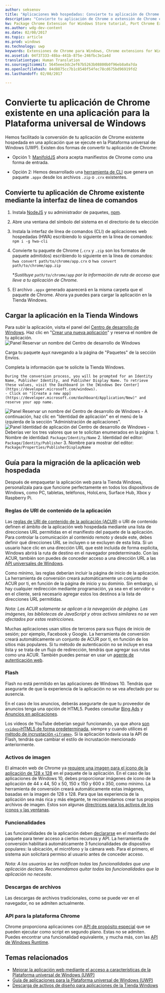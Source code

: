 ```yaml
---
author: seksenov
title: "Aplicaciones Web hospedadas: Convierte tu aplicación de Chrome en una aplicación para la Plataforma universal de Windows"
description: "Convierte tu aplicación de Chrome o extensión de Chrome en una aplicación para la Plataforma universal de Windows (UWP) para la Tienda Windows."
kw: Package Chrome Extension for Windows Store tutorial, Port Chrome Extension to Windows 10, How to convert Chrome App to Windows, How to add Chrome Extension to Windows Store, hwa-cli, Hosted Web Apps Command Line Interface CLI Tool, Install Chrome Extension on Windows 10 Device, convert .crx to .AppX
ms.author: wdg-dev-content
ms.date: 02/08/2017
ms.topic: article
ms.prod: windows
ms.technology: uwp
keywords: Extensiones de Chrome para Windows, Chrome extensions for Windows, aplicaciones de Chrome para Windows, Chrome apps for Windows, hwa-cli, convertir .crx a. AppX, convert .crx to .AppX
ms.assetid: 04f37333-48ba-441b-875e-246fbc3e1a4d
translationtype: Human Translation
ms.sourcegitcommit: 5645eee3dc2ef67b5263b08800b0f96eb8a0a7da
ms.openlocfilehash: 84d8875cc7b1c8540f54fec78cd675bd96919fd2
ms.lasthandoff: 02/08/2017

---
```


# <a name="convert-your-existing-chrome-app-to-a-universal-windows-platform-app"></a>Convierte tu aplicación de Chrome existente en una aplicación para la Plataforma universal de Windows

Hemos facilitado la conversión de tu aplicación de Chrome existente hospedada en una aplicación que se ejecute en la Plataforma universal de Windows (UWP). Existen dos formas de convertir tu aplicación de Chrome:

- Opción 1: [ManifoldJS](http://manifoldjs.com/) ahora acepta manifiestos de Chrome como una forma de entrada. 

- Opción 2: Hemos desarrollado una [herramienta de CLI](https://github.com/MicrosoftEdge/hwa-cli) que genera un paquete `.appx` desde los archivos `.zip` o `.crx` existentes.

## <a name="convert-your-existing-chrome-app-using-the-command-line-interface"></a>Convierte tu aplicación de Chrome existente mediante la interfaz de línea de comandos

1. Instala [NodeJS](https://nodejs.org/en/) y su administrador de paquetes, [npm](https://www.npmjs.com/). 


2. Abre una ventana del símbolo del sistema en el directorio de tu elección


3. Instala la interfaz de línea de comandos (CLI) de aplicaciones web hospedadas (HWA) escribiendo lo siguiente en la línea de comandos: `npm i -g hwa-cli`

4. Convierte tu paquete de Chrome (`.crx` y `.zip` son los formatos de paquete admitidos) escribiendo lo siguiente en la línea de comandos: `hwa convert path/to/chrome/app.crx` o `hwa convert path/to/chrome/app.zip`

    **Sustituye `path/to/chrome/app` por la información de ruta de acceso que lleve a tu aplicación de Chrome.*
    
5. El archivo `.appx` generado aparecerá en la misma carpeta que el paquete de Chrome. Ahora ya puedes para cargar la aplicación en la Tienda Windows. 

## <a name="uploading-your-app-to-the-windows-store"></a>Cargar la aplicación en la Tienda Windows

Para subir la aplicación, visita el panel del [Centro de desarrollo de Windows](https://developer.microsoft.com/windows). Haz clic en "[Crear una nueva aplicación](https://developer.microsoft.com/dashboard/Application/New)" y reserva el nombre de tu aplicación.
![Panel Reservar un nombre del Centro de desarrollo de Windows](images/hwa-to-uwp/reserve_a_name.png)


Carga tu paquete `AppX` navegando a la página de "Paquetes" de la sección Envíos.

Completa la información que te solicite la Tienda Windows.

    During the conversion process, you will be prompted for an Identity Name, Publisher Identity, and Publisher Display Name. To retrieve these values, visit the Dashboard in the [Windows Dev Center](https://developer.microsoft.com/windows).
    - Click on "[Create a new app](https://developer.microsoft.com/dashboard/Application/New)" and reserve your app name.
![Panel Reservar un nombre del Centro de desarrollo de Windows](images/hwa-to-uwp/reserve_a_name.png)
    - A continuación, haz clic en "Identidad de aplicación" en el menú de la izquierda de la sección "Administración de aplicaciones".
    ![Panel Identidad de aplicación del Centro de desarrollo de Windows](images/hwa-to-uwp/app_identity.png)
    - Deberías ver los tres valores que se te solicitan enumerados en la página: 
        1. Nombre de identidad: `Package/Identity/Name`
        2. Identidad del editor: `Package/Identity/Publisher`
        3. Nombre para mostrar del editor: `Package/Properties/PublisherDisplayName`


## <a name="guide-for-migrating-your-hosted-web-app"></a>Guía para la migración de la aplicación web hospedada

Después de empaquetar la aplicación web para la Tienda Windows, personalízala para que funcione perfectamente en todos los dispositivos de Windows, como PC, tabletas, teléfonos, HoloLens, Surface Hub, Xbox y Raspberry Pi.

### <a name="application-content-uri-rules"></a>Reglas de URI de contenido de la aplicación

Las [reglas de URI de contenido de la aplicación (ACUR)](./hwa-access-features.md) o URI de contenido definen el ámbito de la aplicación web hospedada mediante una lista de direcciones URL permitidas en el manifiesto del paquete de la aplicación. Para controlar la comunicación al contenido remoto y desde este, debes definir qué direcciones URL se incluyen o se excluyen de esta lista. Si un usuario hace clic en una dirección URL que esté incluida de forma explícita, Windows abrirá la ruta de destino en el navegador predeterminado. Con las ACUR, también son puedes de conceder acceso a una dirección URL a las [API universales de Windows](https://msdn.microsoft.com/library/windows/apps/br211377.aspx).

Como mínimo, las reglas deberían incluir la página de inicio de la aplicación. La herramienta de conversión creará automáticamente un conjunto de ACUR por ti, en función de la página de inicio y su dominio. Sin embargo, si hay cualquier redirección mediante programación, ya sea en el servidor o en el cliente, será necesario agregar estos los destinos a la lista de direcciones URL permitidas.

*Nota: Las ACUR solamente se aplican a la navegación de página. Las imágenes, las bibliotecas de JavaScript y otros activos similares no se ven afectados por estas restricciones.*

Muchas aplicaciones usan sitios de terceros para sus flujos de inicio de sesión; por ejemplo, Facebook y Google. La herramienta de conversión creará automáticamente un conjunto de ACUR por ti, en función de los sitios más populares. Si tu método de autenticación no se incluye en esa lista y se trata de un flujo de redirección, tendrás que agregar sus rutas como una ACUR. También puedes pensar en usar un [agente de autenticación web](./hwa-access-features.md).

### <a name="flash"></a>Flash

Flash no está permitido en las aplicaciones de Windows 10. Tendrás que asegurarte de que la experiencia de la aplicación no se vea afectado por su ausencia.

En el caso de los anuncios, deberás asegurarte de que tu proveedor de anuncios tenga una opción de HTML5. Puedes consultar [Bing Ads](https://bingads.microsoft.com/) y [Anuncios en aplicaciones](http://adsinapps.microsoft.com/).

Los vídeos de YouTube deberían seguir funcionando, ya que ahora [son `<video>`HTML5 de forma predeterminada,](http://youtube-eng.blogspot.com/2015/01/youtube-now-defaults-to-html5_27.html) siempre y cuando utilices el [método de incrustación `<iframe>`](https://developers.google.com/youtube/iframe_api_reference). Si la aplicación todavía usa la API de Flash, tendrás que cambiar el estilo de incrustación mencionado anteriormente.

### <a name="image-assets"></a>Activos de imagen

El almacén web de Chrome ya [requiere una imagen para el icono de la aplicación de 128 x 128](https://developer.chrome.com/webstore/images) en el paquete de la aplicación. En el caso de las aplicaciones de Windows 10, debes proporcionar imágenes de icono de la aplicación de 44 x 44, 50 x 50, 150 x 150 y 600 x 350, como mínimo. La herramienta de conversión creará automáticamente estas imágenes, basadas en la imagen de 128 x 128. Para que las experiencia de la aplicación sea más rica y más elegante, te recomendamos crear tus propios archivos de imagen. Estos son algunas [directrices para los activos de los iconos y las ventanas](https://msdn.microsoft.com/library/windows/apps/mt412102.aspx).

### <a name="capabilities"></a>Funcionalidades

Las funcionalidades de la aplicación deben [declararse](https://msdn.microsoft.com/windows/uwp/packaging/app-capability-declarations) en el manifiesto del paquete para tener acceso a ciertos recursos y API. La herramienta de conversión habilitará automáticamente 3 funcionalidades de dispositivo populares: la ubicación, el micrófono y la cámara web. Para el primero, el sistema aún solicitará permiso al usuario antes de conceder acceso.

*Nota: A los usuarios se les notifican todas las funcionalidades que una aplicación declara. Recomendamos quitar todas las funcionalidades que la aplicación no necesite.*

### <a name="file-downloads"></a>Descargas de archivos

Las descargas de archivos tradicionales, como se puede ver en el navegador, no se admiten actualmente.

### <a name="chrome-platform-apis"></a>API para la plataforma Chrome

Chrome proporciona aplicaciones con [API de propósito especial](https://developer.chrome.com/apps/api_index) que se pueden ejecutar como script en segundo plano. Estas no se admiten. Puedes encontrar una funcionalidad equivalente, y mucha más, con las [API de Windows Runtime](https://msdn.microsoft.com/library/windows/apps/br211377.aspx).

## <a name="related-topics"></a>Temas relacionados

- [Mejorar la aplicación web mediante el acceso a características de la Plataforma universal de Windows (UWP)](./hwa-access-features.md)
- [Guía de aplicaciones para la Plataforma universal de Windows (UWP)](http://go.microsoft.com/fwlink/p/?LinkID=397871)
- [Descarga de activos de diseño para aplicaciones de la Tienda Windows](https://msdn.microsoft.com/library/windows/apps/xaml/bg125377.aspx)

